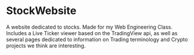 # StockWebsite
A website dedicated to stocks. Made for my Web Engineering Class. 
Includes a Live Ticker viewer based on the TradingView api, as well as several pages dedicated to information on Trading terminology and Crypto projects we think are interesting. 
